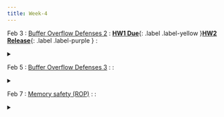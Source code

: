 ```yaml
---
title: Week-4
---
```





Feb 3
: [Buffer Overflow Defenses 2](https://purdue.brightspace.com/d2l/le/content/832199/viewContent/14177374/View)
  : [**HW1 Due**](https://purdue.brightspace.com/d2l/le/content/832199/viewContent/14099764/View){: .label .label-yellow }[**HW2 Release**](https://purdue.brightspace.com/d2l/le/content/832199/viewContent/14161251/View){: .label .label-purple }
  : <details title="recommended readings" class="my"><summary><i class="icon fas fa-book-reader "></i></summary><span class="fs-2" markdown=1> Same as prev lecture: Read [ASLR](https://pax.grsecurity.net/docs/aslr.txt); [NOEXEC](https://pax.grsecurity.net/docs/noexec.txt).</span></details>

Feb 5
: [Buffer Overflow Defenses 3](https://purdue.brightspace.com/d2l/le/content/832199/viewContent/14177375/View)
  : 
  : <details title="recommended readings" class="my"><summary><i class="icon fas fa-book-reader "></i></summary><span class="fs-2" markdown=1> Same as prev lecture: Read [ASLR](https://pax.grsecurity.net/docs/aslr.txt); [NOEXEC](https://pax.grsecurity.net/docs/noexec.txt).</span></details>

Feb 7
: [Memory safety (ROP)](https://purdue.brightspace.com/d2l/le/content/832199/viewContent/14210247/View)
  : 
  : <details title="recommended readings" class="my"><summary><i class="icon fas fa-book-reader "></i></summary><span class="fs-2" markdown=1> [Read: Low-Level Software Security by Example by Ulfar Erlingsson et al](https://lirias.kuleuven.be/retrieve/110131). Optional: [The Geometry of Innocent Flesh on the Bone: Return-into-libc without Function Calls (on the x86) by Hovav Shacham](https://hovav.net/ucsd/dist/geometry.pdf), [Hacking Blind by Andrea Bittau et al.](https://www.scs.stanford.edu/~sorbo/brop/bittau-brop.pdf)</span></details>
